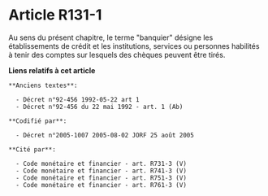 # Article R131-1

Au sens du présent chapitre, le terme "banquier" désigne les établissements de crédit et les institutions, services ou
personnes habilités à tenir des comptes sur lesquels des chèques peuvent être tirés.

**Liens relatifs à cet article**

	**Anciens textes**:

	  - Décret n°92-456 1992-05-22 art 1
	  - Décret n°92-456 du 22 mai 1992 - art. 1 (Ab)

	**Codifié par**:

	  - Décret n°2005-1007 2005-08-02 JORF 25 août 2005

	**Cité par**:

	  - Code monétaire et financier - art. R731-3 (V)
	  - Code monétaire et financier - art. R741-3 (V)
	  - Code monétaire et financier - art. R751-3 (V)
	  - Code monétaire et financier - art. R761-3 (V)
